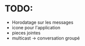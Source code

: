 # TODO:

* Horodatage sur les messages
* icone pour l'application
* pieces jointes
* multicast -> conversation groupé
